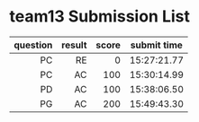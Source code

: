 # team13 Submission List
question | result | score | submit time
----:|----:|-----:|-----
PC | RE | 0 | 15:27:21.77 
PC | AC | 100 | 15:30:14.99 
PD | AC | 100 | 15:38:06.50 
PG | AC | 200 | 15:49:43.30 
